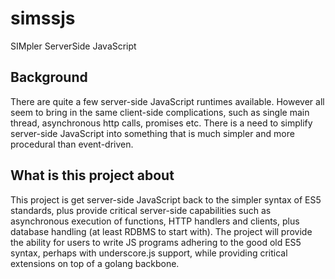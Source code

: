 # simssjs
SIMpler ServerSide JavaScript

## Background
There are quite a few server-side JavaScript runtimes available. However all seem to bring in the same client-side complications, such as single main thread, asynchronous http calls, promises etc. There is a need to simplify server-side JavaScript into something that is much simpler and more procedural than event-driven.

## What is this project about
This project is get server-side JavaScript back to the simpler syntax of ES5 standards, plus provide critical server-side capabilities such as asynchronous execution of functions, HTTP handlers and clients, plus database handling (at least RDBMS to start with).
The project will provide the ability for users to write JS programs adhering to the good old ES5 syntax, perhaps with underscore.js support, while providing critical extensions on top of a golang backbone.
